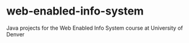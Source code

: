 # web-enabled-info-system
Java projects for the Web Enabled Info System course at University of Denver
